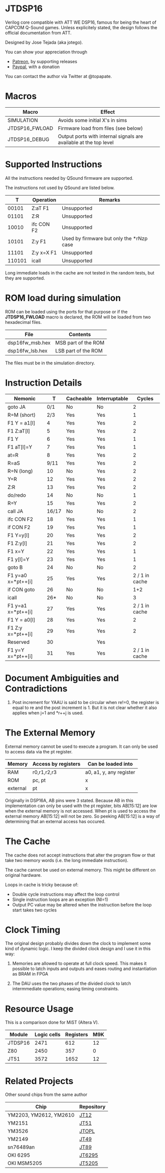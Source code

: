 # JTDSP16

Verilog core compatible with ATT WE DSP16, famous for being the heart of CAPCOM Q-Sound games. Unless explicitely stated, the design follows the official documentation from ATT.

Designed by Jose Tejada (aka jotego).

You can show your appreciation through
* [Patreon](https://patreon.com/topapate), by supporting releases
* [Paypal](https://paypal.me/topapate), with a donation

You can contact the author via Twitter at @topapate.

# Macros

Macro              | Effect
-------------------|---------------
SIMULATION         | Avoids some initial X's in sims
JTDSP16_FWLOAD     | Firmware load from files (see below)
JTDSP16_DEBUG      | Output ports with internal signals are available at the top level

# Supported Instructions

All the instructions needed by QSound firmware are supported.

The instructions not used by QSound are listed below.

  T    |   Operation      | Remarks
-------|------------------|------------
00101  | Z:aT     F1      | Unsupported
01101  | Z:R              | Unsupported
10010  | ifc CON  F2      | Unsupported
10101  | Z:y      F1      | Used by firmware but only the *rNzp case
11101  | Z:y x=X  F1      | Unsupported
110101 | icall            | Unsupported

Long immediate loads in the cache are not tested in the random tests, but they are supported.

# ROM load during simulation

ROM can be loaded using the ports for that purpose or if the **JTDSP16_FWLOAD** macro is declared, the ROM will be loaded from two hexadecimal files.

File             | Contents
-----------------|---------------------
dsp16fw_msb.hex  | MSB part of the ROM
dsp16fw_lsb.hex  | LSB part of the ROM

The files must be in the simulation directory.

# Instruction Details

Nemonic            |  T    | Cacheable   | Interruptable | Cycles
-------------------|-------|-------------|---------------|---------
goto JA            | 0/1   |      No     |         No    |   2
R=M (short)        | 2/3   | Yes         |   Yes         |   1
F1 Y = a1[l]       | 4     | Yes         |   Yes         |   2
F1 Z:aT[l]         | 5     | Yes         |   Yes         |   2
F1 Y               | 6     | Yes         |   Yes         |   1
F1 aT[l]=Y         | 7     | Yes         |   Yes         |   1
at=R               | 8     | Yes         |   Yes         |   2
R=aS               | 9/11  | Yes         |   Yes         |   2
R=N (long)         | 10    |       No    |   Yes         |   2
Y=R                | 12    | Yes         |   Yes         |   2
Z:R                | 13    | Yes         |   Yes         |   2
do/redo            | 14    |       No    |         No    |   1
R=Y                | 15    | Yes         |   Yes         |   2
call JA            | 16/17 |       No    |         No    |   2
ifc CON F2         | 18    | Yes         |   Yes         |   1
if  CON F2         | 19    | Yes         |   Yes         |   1
F1 Y=y[l]          | 20    | Yes         |   Yes         |   2
F1 Z:y[l]          | 21    | Yes         |   Yes         |   2
F1 x=Y             | 22    | Yes         |   Yes         |   1
F1 y[l]=Y          | 23    | Yes         |   Yes         |   1
goto B             | 24    |       No    |         No    |   2
F1 y=a0 x=*pt++[i] | 25    | Yes         |   Yes         |   2 / 1 in cache
if CON goto        | 26    |       No    |         No    |   1+2
icall              | 26*   |       No    |         No    |   3
F1 y=a1 x=*pt++[i] | 27    | Yes         |   Yes         |   2 / 1 in cache
F1 Y = a0[l]       | 28    | Yes         |   Yes         |   2
F1 Z:y  x=*pt++[i] | 29    | Yes         |   Yes         |   2
Reserved           | 30    |             |   Yes         |
F1 y=Y  x=*pt++[i] | 31    | Yes         |   Yes         |   2 / 1 in cache

# Document Ambiguities and Contradictions

1. Post increment for YAAU is said to be circular when re!=0, the register is equal to re and the post
increment is 1. But it is not clear whether it also applies when j=1 and \*r++j is used.

# The External Memory

External memory cannot be used to execute a program. It can only be used to access data via the pt register.

Memory   |  Access by registers  | Can be loaded into
---------|-----------------------|-------------------
RAM      | r0,r1,r2,r3           | a0, a1, y, any register
ROM      | pc, pt                | x
external | pt                    | x

Originally in DSP16A, AB pins were 3 stated. Because AB in this implementation can only be used with the pt register, bits AB[15:12] are low when the external memory is not accessed. When pt is used to access the external memory AB[15:12] will not be zero. So peeking AB[15:12] is a way of determining that an external access has occured.

# The Cache

The cache does not accept instructions that alter the program flow or that take two memory words (i.e. the long immediate instruction).

The cache cannot be used on external memory. This might be different on original hardware.

Loops in cache is tricky because of:

* Double cycle instructions may affect the loop control
* Single instruction loops are an exception (NI=1)
* Output PC value may be altered when the instruction before the loop start takes two cycles

# Clock Timing

The original design probably divides down the clock to implement some kind of dynamic logic. I keep the divided clock design and I use it in this way:

1. Memories are allowed to operate at full clock speed. This makes it possible to latch inputs and outputs and eases routing and instantiation as BRAM in FPGA

2. The DAU uses the two phases of the divided clock to latch intermmediate operations; easing timing constraints.


# Resource Usage

This is a comparison done for MiST (Altera V).

Module  | Logic cells | Registers | M9K
--------|-------------|-----------|-------
JTDSP16 |   2471      |   612     | 12
Z80     |   2450      |   357     |  0
JT51    |   3572      |   1652    | 12


# Related Projects

Other sound chips from the same author

Chip                   | Repository
-----------------------|------------
YM2203, YM2612, YM2610 | [JT12](https://github.com/jotego/jt12)
YM2151                 | [JT51](https://github.com/jotego/jt51)
YM3526                 | [JTOPL](https://github.com/jotego/jtopl)
YM2149                 | [JT49](https://github.com/jotego/jt49)
sn76489an              | [JT89](https://github.com/jotego/jt89)
OKI 6295               | [JT6295](https://github.com/jotego/jt6295)
OKI MSM5205            | [JT5205](https://github.com/jotego/jt5205)